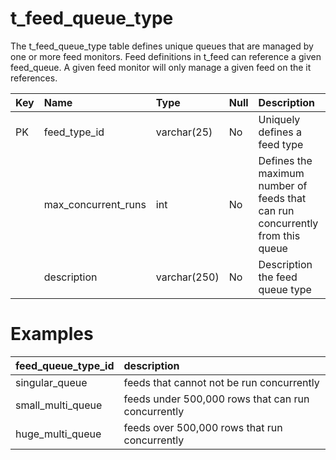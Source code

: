 # t\_feed\_queue\_type #

The t\_feed\_queue\_type table defines unique queues that are managed by one or more feed monitors. Feed definitions in t\_feed can reference a given feed\_queue.  A given feed monitor will only manage a given feed on the it references.

| **Key** | **Name** | **Type** | **Null** | **Description** |
|:--------|:---------|:---------|:---------|:----------------|
| PK      | feed\_type\_id | varchar(25) | No       | Uniquely defines a feed type |
|         | max\_concurrent\_runs | int      | No       | Defines the maximum number of feeds that can run concurrently from this queue |
|         | description | varchar(250) | No       | Description the feed queue type |

# Examples #

| **feed\_queue\_type\_id** | **description** |
|:--------------------------|:----------------|
| singular\_queue           | feeds that cannot not be run concurrently  |
| small\_multi\_queue       | feeds under 500,000 rows that can run concurrently |
| huge\_multi\_queue        |feeds over 500,000 rows that run concurrently |